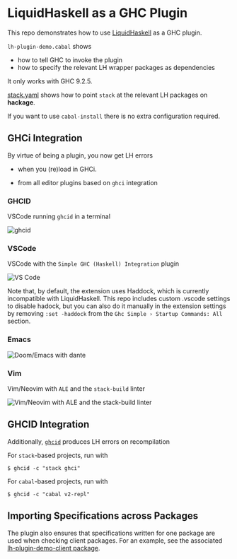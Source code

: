 # LiquidHaskell as a GHC Plugin

This repo demonstrates how to use [LiquidHaskell](https://github.com/ucsd-progsys/liquidhaskell) as a GHC plugin.

`lh-plugin-demo.cabal` shows 

- how to tell GHC to invoke the plugin
- how to specify the relevant LH wrapper packages as dependencies

It only works with GHC 9.2.5.

[stack.yaml](stack.yaml) shows how to point `stack` at the relevant LH packages on **hackage**.

If you want to use `cabal-install` there is no extra configuration
required.

## GHCi Integration

By virtue of being a plugin, you now get LH errors 

- when you (re)load in GHCi. 

- from all editor plugins based on `ghci` integration

### GHCID

VSCode running `ghcid` in a terminal 

![ghcid](ghcid.gif)

### VSCode 

VSCode with the `Simple GHC (Haskell) Integration` plugin 

![VS Code](vscode.gif)

Note that, by default, the extension uses Haddock, which is currently incompatible with LiquidHaskell. This repo includes custom .vscode settings to disable hadock, but you can also do it manually in the extension settings by removing ```:set -haddock``` from the ```Ghc Simple › Startup Commands: All``` section.

### Emacs

![Doom/Emacs with `dante`](emacs.gif)


### Vim

Vim/Neovim with `ALE` and the `stack-build` linter

![Vim/Neovim with `ALE` and the `stack-build` linter](vim.png)

## GHCID Integration

Additionally, [`ghcid`](https://github.com/ndmitchell/ghcid) produces LH errors on recompilation 

For `stack`-based projects, run with 

```
$ ghcid -c "stack ghci"
```

For `cabal`-based projects, run with 

```
$ ghcid -c "cabal v2-repl"
```

## Importing Specifications across Packages

The plugin also ensures that specifications written for one 
package are used when checking client packages. For an example, 
see the associated [lh-plugin-demo-client package](https://github.com/ucsd-progsys/lh-plugin-demo-client/).

